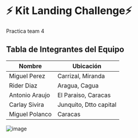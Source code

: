 # ⚡️ Kit Landing Challenge⚡️

Practica team 4

## Tabla de Integrantes del Equipo

| Nombre        | Ubicación             |
|---------------|-----------------------|
| Miguel Perez|  Carrizal, Miranda   |
| Rider Diaz | Aragua, Cagua     |
| Antonio Araujo | El Paraiso, Caracas |
| Carlay Sivira | Junquito, Dtto capital |
| Miguel Polanco | Caracas |


![image](https://github.com/user-attachments/assets/64fefd9a-93df-414f-a760-5336eaa3e4bf)
